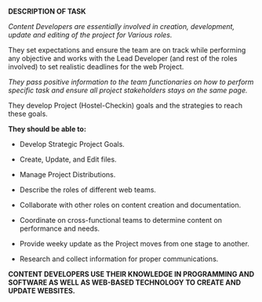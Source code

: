 **DESCRIPTION OF TASK**

*Content Developers are essentially involved in creation, development, update and editing of the project for Various roles.*

They set expectations and ensure the team are on track while performing any objective and works with the Lead Developer (and rest of the roles involved) to set realistic deadlines for the web Project.

*They pass positive information to the team functionaries on how to perform specific task and ensure all project stakeholders stays on the same page.*

They develop Project (Hostel-Checkin) goals and the strategies to reach these goals.

**They should be able to:**

- Develop Strategic Project Goals.

- Create, Update, and Edit files. 

- Manage Project Distributions.

- Describe the roles of different web teams.

- Collaborate with other roles on content creation and documentation.

- Coordinate on cross-functional teams to determine content on performance and needs.

- Provide weeky update as the Project moves from one stage to another.

- Research and collect information for proper communications.

**CONTENT DEVELOPERS USE THEIR KNOWLEDGE IN PROGRAMMING AND SOFTWARE AS WELL AS WEB-BASED TECHNOLOGY TO CREATE AND UPDATE WEBSITES.**

